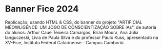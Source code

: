 # Banner Fice 2024
Replicação, usando HTML & CSS, do banner do projeto "ARTIFICIAL MEOWLIGENCE: UM JOGO DE CONSCIENTIZAÇÃO SOBRE IAs", de autoria do alunos: Arthur Caue Teixeira Camargos, Brian Moura, Ana Júlia Ianguczeski, Lívia de Paula Silva e do professor Paulo Kuss, apresentado na XV-Fice, Instituto Federal Catarinense - Campus Camboriú.
